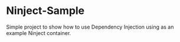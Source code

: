 # Ninject-Sample
Simple project to show how to use Dependency Injection using as an example Ninject container.
